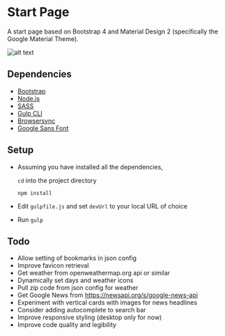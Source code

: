 # Start Page
A start page based on Bootstrap 4 and Material Design 2 (specifically the Google Material Theme).

![alt text](https://github.com/maxdmyers/startpage/raw/master/screenshot.png "Start Page")

Dependencies
---
- [Bootstrap](http://getbootstrap.com)
- [Node.js](http://nodejs.org)
- [SASS](http://sass-lang.com/install)
- [Gulp CLI](http://gulpjs.com/)
- [Browsersync](https://browsersync.io/)
- [Google Sans Font](https://devfiles.co/download/vSxQjI5P/Google-Sans-Font.zip)

Setup
---
- Assuming you have installed all the dependencies, 

   `cd` into the project directory

   `npm install`

- Edit `gulpfile.js` and set `devUrl` to your local URL of choice
- Run `gulp`

Todo
---
- Allow setting of bookmarks in json config
- Improve favicon retrieval
- Get weather from openweathermap.org api or similar
- Dynamically set days and weather icons
- Pull zip code from json config for weather
- Get Google News from https://newsapi.org/s/google-news-api
- Experiment with vertical cards with images for news headlines
- Consider adding autocomplete to search bar
- Improve responsive styling (desktop only for now)
- Improve code quality and legibility